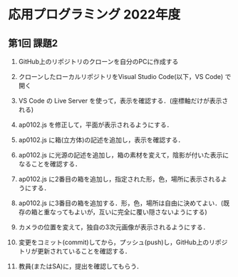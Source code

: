 # 応用プログラミング 2022年度
## 第1回 課題2

1. GitHub上のリポジトリのクローンを自分のPCに作成する

1. クローンしたローカルリポジトリをVisual Studio Code(以下，VS Code) で開く

1. VS Code の Live Server を使って，表示を確認する．(座標軸だけが表示される)

1. ap0102.js を修正して，平面が表示されるようにする．

1. ap0102.js に箱(立方体)の記述を追加し，表示を確認する．
  
1. ap0102.js に光源の記述を追加し，箱の素材を変えて，陰影が付いた表示になることを確認する．

1. ap0102.js に2番目の箱を追加し，指定された形，色，場所に表示されるようにする．

1. ap0102.js に3番目の箱を追加する．形，色，場所は自由に決めてよい．(既存の箱と重なってもよいが，互いに完全に覆い隠さないようにする)

1. カメラの位置を変えて，独自の3次元画像が表示されるようにする．

1. 変更をコミット(commit)してから，プッシュ(push)し，GitHub上のリポジトリが更新されていることを確認する．

1. 教員(またはSA)に，提出を確認してもらう．
